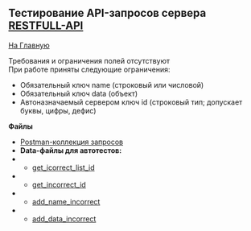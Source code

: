 ## Тестирование API-запросов сервера [RESTFULL-API](https://restful-api.dev/)
[На Главную](../../README.md)

Требования и ограничения полей отсутствуют<br>
При работе приняты следующие ограничения:<br>
*   Обязательный ключ name (строковый или числовой)
*   Обязательный ключ data (объект)
*   Автоназначаемый сервером ключ id (строковый тип; допускает буквы, цифры, дефис)

**Файлы**<br>
*   [Postman-коллекция запросов](Restful-API.postman_collection.json)
*   **Data-файлы для автотестов:**<br>
*   *   [get_icorrect_list_id](get_incorrect_list_id.csv)
*   *   [get_incorrect_id](get_incorrect_id.csv)
*   *   [add_name_incorrect](add_name_incorrect.csv)
*   *   [add_data_incorrect](add_data_incorrect.csv)